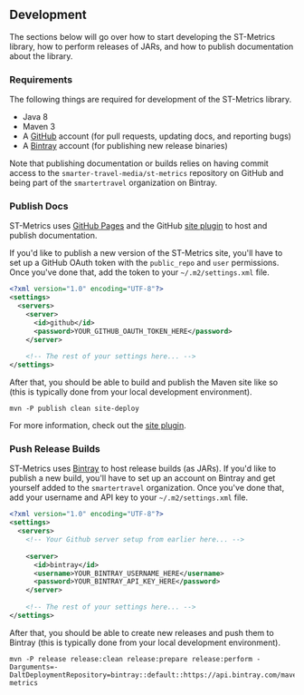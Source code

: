 ## Development

The sections below will go over how to start developing the ST-Metrics library, how to perform
releases of JARs, and how to publish documentation about the library. 

### Requirements

The following things are required for development of the ST-Metrics library.

* Java 8
* Maven 3
* A [GitHub](https://github.com/) account (for pull requests, updating docs, and reporting bugs)
* A [Bintray](https://bintray.com/) account (for publishing new release binaries)

Note that publishing documentation or builds relies on having commit access to the
`smarter-travel-media/st-metrics` repository on GitHub and being part of the `smartertravel`
organization on Bintray.

### Publish Docs

ST-Metrics uses [GitHub Pages](https://pages.github.com/) and the GitHub 
[site plugin](https://github.com/github/maven-plugins) to host and publish documentation. 

If you'd like to publish a new version of the ST-Metrics site, you'll have to set up a GitHub
OAuth token with the `public_repo` and `user` permissions. Once you've done that, add the token
to your `~/.m2/settings.xml` file.

```xml
<?xml version="1.0" encoding="UTF-8"?>
<settings>
  <servers>
    <server>
      <id>github</id>
      <password>YOUR_GITHUB_OAUTH_TOKEN_HERE</password>
    </server>
    
    <!-- The rest of your settings here... -->
</settings>
```

After that, you should be able to build and publish the Maven site like so (this is typically done
from your local development environment).

```
mvn -P publish clean site-deploy
```

For more information, check out the [site plugin](https://github.com/github/maven-plugins).

### Push Release Builds

ST-Metrics uses [Bintray](https://bintray.com/) to host release builds (as JARs). If you'd like to
publish a new build, you'll have to set up an account on Bintray and get yourself added to the `smartertravel`
organization. Once you've done that, add your username and API key to your `~/.m2/settings.xml` file.

```xml
<?xml version="1.0" encoding="UTF-8"?>
<settings>
  <servers>
    <!-- Your Github server setup from earlier here... -->
    
    <server>
      <id>bintray</id>
      <username>YOUR_BINTRAY_USERNAME_HERE</username>
      <password>YOUR_BINTRAY_API_KEY_HERE</password>
    </server>
    
    <!-- The rest of your settings here... -->
</settings>
```

After that, you should be able to create new releases and push them to Bintray (this is typically done from
your local development environment).

```
mvn -P release release:clean release:prepare release:perform -Darguments=-DaltDeploymentRepository=bintray::default::https://api.bintray.com/maven/smartertravel/jars/st-metrics
```
